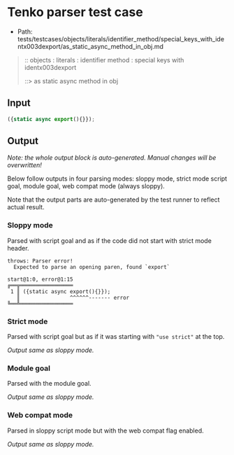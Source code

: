 # Tenko parser test case

- Path: tests/testcases/objects/literals/identifier_method/special_keys_with_identx003dexport/as_static_async_method_in_obj.md

> :: objects : literals : identifier method : special keys with identx003dexport
>
> ::> as static async method in obj

## Input

`````js
({static async export(){}});
`````

## Output

_Note: the whole output block is auto-generated. Manual changes will be overwritten!_

Below follow outputs in four parsing modes: sloppy mode, strict mode script goal, module goal, web compat mode (always sloppy).

Note that the output parts are auto-generated by the test runner to reflect actual result.

### Sloppy mode

Parsed with script goal and as if the code did not start with strict mode header.

`````
throws: Parser error!
  Expected to parse an opening paren, found `export`

start@1:0, error@1:15
╔══╦═════════════════
 1 ║ ({static async export(){}});
   ║                ^^^^^^------- error
╚══╩═════════════════

`````

### Strict mode

Parsed with script goal but as if it was starting with `"use strict"` at the top.

_Output same as sloppy mode._

### Module goal

Parsed with the module goal.

_Output same as sloppy mode._

### Web compat mode

Parsed in sloppy script mode but with the web compat flag enabled.

_Output same as sloppy mode._
